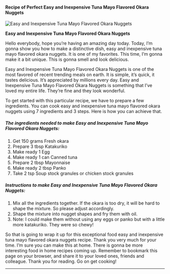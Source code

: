             

#### Recipe of Perfect Easy and Inexpensive Tuna Mayo Flavored Okara Nuggets

![Easy and Inexpensive Tuna Mayo Flavored Okara Nuggets](https://img-global.cpcdn.com/recipes/5440512791150592/751x532cq70/easy-and-inexpensive-tuna-mayo-flavored-okara-nuggets-recipe-main-photo.jpg)

**Easy and Inexpensive Tuna Mayo Flavored Okara Nuggets**

Hello everybody, hope you’re having an amazing day today. Today, I’m gonna show you how to make a distinctive dish, easy and inexpensive tuna mayo flavored okara nuggets. It is one of my favorites. This time, I’m gonna make it a bit unique. This is gonna smell and look delicious.

Easy and Inexpensive Tuna Mayo Flavored Okara Nuggets is one of the most favored of recent trending meals on earth. It is simple, it’s quick, it tastes delicious. It’s appreciated by millions every day. Easy and Inexpensive Tuna Mayo Flavored Okara Nuggets is something that I’ve loved my entire life. They’re fine and they look wonderful.

To get started with this particular recipe, we have to prepare a few ingredients. You can cook easy and inexpensive tuna mayo flavored okara nuggets using 7 ingredients and 3 steps. Here is how you can achieve that.

##### The ingredients needed to make Easy and Inexpensive Tuna Mayo Flavored Okara Nuggets:

1.  Get 150 grams Fresh okara
2.  Prepare 3 tbsp Katakuriko
3.  Make ready 1 Egg
4.  Make ready 1 can Canned tuna
5.  Prepare 2 tbsp Mayonnaise
6.  Make ready 2 tbsp Panko
7.  Take 2 tsp Soup stock granules or chicken stock granules

##### Instructions to make Easy and Inexpensive Tuna Mayo Flavored Okara Nuggets:

1.  Mix all the ingredients together. If the okara is too dry, it will be hard to shape the mixture. So please adjust accordingly.
2.  Shape the mixture into nugget shapes and fry them with oil.
3.  Note: I could make them without using any eggs or panko but with a little more katakuriko. They were so chewy!

So that is going to wrap it up for this exceptional food easy and inexpensive tuna mayo flavored okara nuggets recipe. Thank you very much for your time. I’m sure you can make this at home. There is gonna be more interesting food in home recipes coming up. Remember to bookmark this page on your browser, and share it to your loved ones, friends and colleague. Thank you for reading. Go on get cooking!

* * *